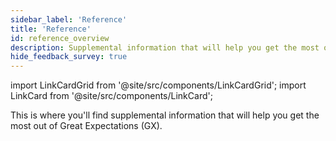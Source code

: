 ```yaml
---
sidebar_label: 'Reference'
title: 'Reference'
id: reference_overview
description: Supplemental information that will help you get the most out of Great Expectations.
hide_feedback_survey: true
---
```


import LinkCardGrid from '@site/src/components/LinkCardGrid';
import LinkCard from '@site/src/components/LinkCard';

<p class="DocItem__header-description">This is where you'll find supplemental information that will help you get the most out of Great Expectations (GX).</p>

<LinkCardGrid>
  <LinkCard topIcon label="Feature and code readiness" description="The readiness levels for GX features and code" to="/contributing/contributing_maturity" icon="/img/code_readiness_icon.svg" />
  <LinkCard topIcon label="Usage statistics" description="Learn what usage statistics are collected and how they are used" to="/reference/usage_statistics" icon="/img/statistics_icon.svg" />
  <LinkCard topIcon label="Expectation classes" description="An overview of the available Expectation classes, why they are helpful, and when they should be used" to="/conceptual_guides/expectation_classes" icon="/img/overview_icon.svg" />
  <LinkCard topIcon label="API documentation" description="The GX API reference" to="/reference/api_reference" icon="/img/api_icon.svg" />
  <LinkCard topIcon label="Glossary" description="An alphabetical list of GX terms and words with definitions" to="/glossary" icon="/img/glossary_icon.svg" />
</LinkCardGrid>


